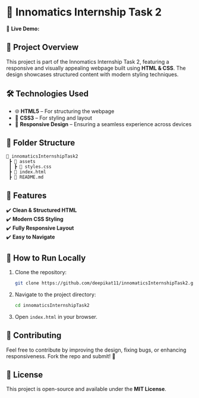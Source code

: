 # 🎨 Innomatics Internship Task 2  

🚀 **Live Demo:**

## 📌 Project Overview  
This project is part of the Innomatics Internship Task 2, featuring a responsive and visually appealing webpage built using **HTML & CSS**. The design showcases structured content with modern styling techniques.  

## 🛠️ Technologies Used  
- 🌐 **HTML5** – For structuring the webpage  
- 🎨 **CSS3** – For styling and layout  
- 📱 **Responsive Design** – Ensuring a seamless experience across devices  

## 📁 Folder Structure  
```
📂 innomaticsInternshipTask2  
 ┣ 📂 assets  
 ┃ ┣ 📄 styles.css  
 ┣ 📄 index.html  
 ┣ 📄 README.md  
```  

## 🚀 Features  
✔️ **Clean & Structured HTML**  
✔️ **Modern CSS Styling**  
✔️ **Fully Responsive Layout**  
✔️ **Easy to Navigate**  

## 📌 How to Run Locally  
1. Clone the repository:  
   ```bash
   git clone https://github.com/deepikat11/innomaticsInternshipTask2.git
   ```
2. Navigate to the project directory:  
   ```bash
   cd innomaticsInternshipTask2
   ```
3. Open `index.html` in your browser.  

## 📢 Contributing  
Feel free to contribute by improving the design, fixing bugs, or enhancing responsiveness. Fork the repo and submit! 🎉  

## 📜 License  
This project is open-source and available under the **MIT License**.  
